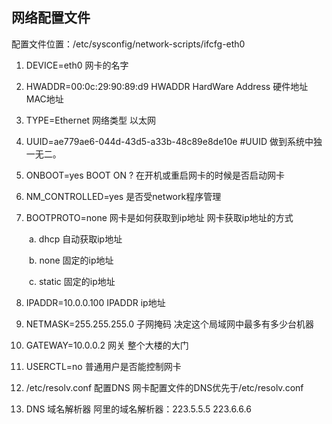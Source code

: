 ## 网络配置文件
配置文件位置：/etc/sysconfig/network-scripts/ifcfg-eth0
1. DEVICE=eth0 网卡的名字

2. HWADDR=00:0c:29:90:89:d9 HWADDR HardWare Address 硬件地址 MAC地址

3. TYPE=Ethernet 网络类型 以太网

4. UUID=ae779ae6-044d-43d5-a33b-48c89e8de10e #UUID 做到系统中独一无二。

5. ONBOOT=yes BOOT ON ? 在开机或重启网卡的时候是否启动网卡

6. NM_CONTROLLED=yes 是否受network程序管理

7. BOOTPROTO=none 网卡是如何获取到ip地址 网卡获取ip地址的方式

　　a. dhcp 自动获取ip地址

　　b. none 固定的ip地址

　　c. static 固定的ip地址

8. IPADDR=10.0.0.100 IPADDR ip地址

9. NETMASK=255.255.255.0 子网掩码 决定这个局域网中最多有多少台机器

10. GATEWAY=10.0.0.2 网关 整个大楼的大门

11. USERCTL=no 普通用户是否能控制网卡

12. /etc/resolv.conf 配置DNS 网卡配置文件的DNS优先于/etc/resolv.conf

13. DNS 域名解析器 阿里的域名解析器：223.5.5.5 223.6.6.6

